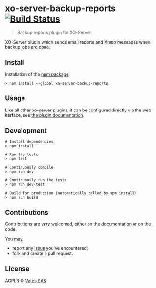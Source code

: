 # xo-server-backup-reports [![Build Status](https://api.travis-ci.org/vatesfr/xo-server-backup-reports.png?branch=master)](https://travis-ci.org/vatesfr/xo-server-backup-reports)

> Backup reports plugin for XO-Server

XO-Server plugin which sends email reports and Xmpp messages when backup jobs are done.

## Install

Installation of the [npm package](https://npmjs.org/package/xo-server-backup-reports):

```
> npm install --global xo-server-backup-reports
```

## Usage

Like all other xo-server plugins, it can be configured directly via
the web iterface, see [the plugin documentation](https://xen-orchestra.com/docs/plugins.html).

## Development

```
# Install dependencies
> npm install

# Run the tests
> npm test

# Continuously compile
> npm run dev

# Continuously run the tests
> npm run dev-test

# Build for production (automatically called by npm install)
> npm run build
```

## Contributions

Contributions are *very* welcomed, either on the documentation or on
the code.

You may:

- report any [issue](https://github.com/vatesfr/xo-server-backup-reports/issues)
  you've encountered;
- fork and create a pull request.

## License

AGPL3 © [Vates SAS](http://vates.fr)
